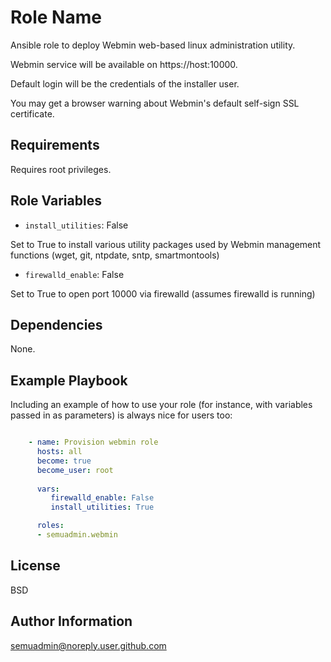 Role Name
=========

Ansible role to deploy Webmin web-based linux administration utility.

Webmin service will be available on https://host:10000.

Default login will be the credentials of the installer user.

You may get a browser warning about Webmin's default self-sign SSL certificate.


Requirements
------------

Requires root privileges.

Role Variables
--------------

- `install_utilities`: False

Set to True to install various utility packages used by Webmin management functions (wget, git, ntpdate, sntp, smartmontools)

- `firewalld_enable`: False

Set to True to open port 10000 via firewalld (assumes firewalld is running)

Dependencies
------------

None.

Example Playbook
----------------

Including an example of how to use your role (for instance, with variables passed in as parameters) is always nice for users too:

```yaml

    - name: Provision webmin role
      hosts: all
      become: true
      become_user: root
      
      vars:
         firewalld_enable: False
         install_utilities: True

      roles:
      - semuadmin.webmin
```
     
License
-------

BSD

Author Information
------------------

semuadmin@noreply.user.github.com
